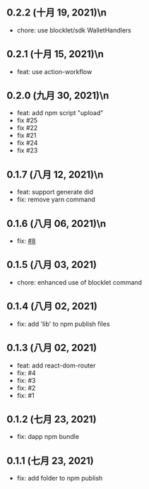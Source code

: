 ## 0.2.2 (十月 19, 2021)\n

- chore: use blocklet/sdk WalletHandlers

## 0.2.1 (十月 15, 2021)\n

- feat: use action-workflow

## 0.2.0 (九月 30, 2021)\n

- feat: add npm script "upload"
- fix #25
- fix #22
- fix #21
- fix #24
- fix #23

## 0.1.7 (八月 12, 2021)\n

- feat: support generate did
- fix: remove yarn command

## 0.1.6 (八月 06, 2021)\n

- fix: [#8](https://github.com/blocklet/create-blocklet/issues/8)

## 0.1.5 (八月 03, 2021)

- chore: enhanced use of blocklet command

## 0.1.4 (八月 02, 2021)

- fix: add 'lib' to npm publish files

## 0.1.3 (八月 02, 2021)

- feat: add react-dom-router
- fix: #4
- fix: #3
- fix: #2
- fix: #1

## 0.1.2 (七月 23, 2021)

- fix: dapp npm bundle

## 0.1.1 (七月 23, 2021)

- fix: add folder to npm publish
